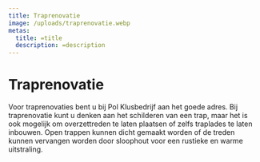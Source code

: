 ```yaml
---
title: Traprenovatie
image: /uploads/traprenovatie.webp
metas:
  title: =title
  description: =description
---
```


# Traprenovatie

Voor traprenovaties bent u bij Pol Klusbedrijf aan het goede adres. Bij
traprenovatie kunt u denken aan het schilderen van een trap, maar het is ook
mogelijk om overzettreden te laten plaatsen of zelfs traplades te laten
inbouwen. Open trappen kunnen dicht gemaakt worden of de treden kunnen vervangen
worden door sloophout voor een rustieke en warme uitstraling.

